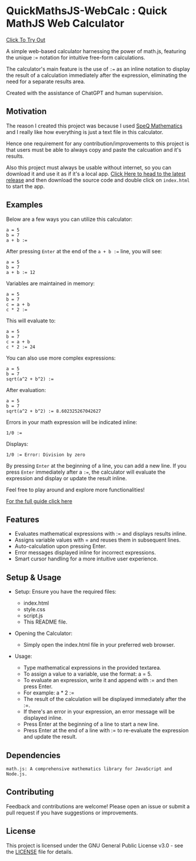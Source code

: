 # QuickMathsJS-WebCalc : Quick MathJS Web Calculator

[Click To Try Out](https://mofosyne.github.io/QuickMathsJS-WebCalc/)

A simple web-based calculator harnessing the power of math.js, featuring the unique := notation for intuitive free-form calculations.

The calculator's main feature is the use of `:=` as an inline notation to display the result of a calculation immediately after the expression, eliminating the need for a separate results area.

Created with the assistance of ChatGPT and human supervision.

## Motivation

The reason I created this project was because I used [SpeQ Mathematics](https://speqmath.com/) and I really like how everything is just a text file in this calculator.

Hence one requirement for any contribution/improvements to this project is that users must be able to always copy and paste the calcuation and it's results.

Also this project must always be usable without internet, so you can download it and use it as if it's a local app.
[Click Here to head to the latest release](https://github.com/mofosyne/QuickMathsJS-WebCalc/releases/latest) and then download the source code and double click on `index.html` to start the app.

## Examples

Below are a few ways you can utilize this calculator:

```plaintext
a = 5
b = 7
a + b := 
```
After pressing `Enter` at the end of the `a + b :=` line, you will see:

```plaintext
a = 5
b = 7
a + b := 12
```

Variables are maintained in memory:

```plaintext
a = 5
b = 7
c = a + b
c * 2 :=
```
This will evaluate to:

```plaintext
a = 5
b = 7
c = a + b
c * 2 := 24
```

You can also use more complex expressions:

```plaintext
a = 5
b = 7
sqrt(a^2 + b^2) :=
```

After evaluation:

```plaintext
a = 5
b = 7
sqrt(a^2 + b^2) := 8.602325267042627
```

Errors in your math expression will be indicated inline:

```plaintext
1/0 :=
```

Displays:

```plaintext
1/0 := Error: Division by zero
```

By pressing `Enter` at the beginning of a line, you can add a new line. If you press `Enter` immediately after a `:=`, the calculator will evaluate the expression and display or update the result inline.

Feel free to play around and explore more functionalities!

[For the full guide click here](userguide.md)


## Features

- Evaluates mathematical expressions with := and displays results inline.
- Assigns variable values with = and reuses them in subsequent lines.
- Auto-calculation upon pressing Enter.
- Error messages displayed inline for incorrect expressions.
- Smart cursor handling for a more intuitive user experience.

## Setup & Usage

- Setup: Ensure you have the required files:
    - index.html
    - style.css
    - script.js
    - This README file.

- Opening the Calculator:
    - Simply open the index.html file in your preferred web browser.

- Usage:
    - Type mathematical expressions in the provided textarea.
    - To assign a value to a variable, use the format: a = 5.
    - To evaluate an expression, write it and append with := and then press Enter.
    - For example: a * 2 :=
    - The result of the calculation will be displayed immediately after the :=.
    - If there's an error in your expression, an error message will be displayed inline.
    - Press Enter at the beginning of a line to start a new line.
    - Press Enter at the end of a line with := to re-evaluate the expression and update the result.

## Dependencies

    math.js: A comprehensive mathematics library for JavaScript and Node.js.

## Contributing

Feedback and contributions are welcome! Please open an issue or submit a pull request if you have suggestions or improvements.

## License

This project is licensed under the GNU General Public License v3.0 - see the [LICENSE](LICENSE) file for details.
